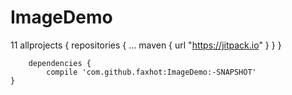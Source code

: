 # ImageDemo
11
	allprojects {
		repositories {
			...
			maven { url "https://jitpack.io" }
		}
	}
	
		dependencies {
	        compile 'com.github.faxhot:ImageDemo:-SNAPSHOT'
	}

